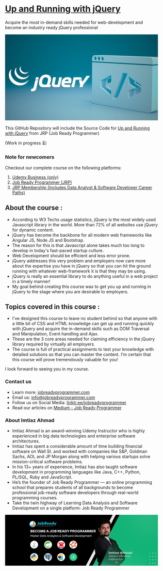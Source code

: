 # [Up and Running with jQuery](https://www.jobreadyprogrammer.com/p/up-and-running-with-jquery)

Acquire the most in-demand skills needed for web-development and become an industry ready jQuery professional

<img title="JRP Up and Running with jQuery Course New Banner" alt="JRP Up and Running with jQuery Course New Banner" src="https://raw.githubusercontent.com/JobReadyProgrammer/Up-and-Running-with-jQuery/refs/heads/main/JRP%20Up%20and%20Running%20with%20jQuery%20Course%20New%20Banner.jpg">

This GitHub Repository will include the Source Code for [Up and Running with jQuery](https://www.jobreadyprogrammer.com/p/up-and-running-with-jquery) from JRP (Job Ready Programmer)

(Work in progress ⏳)

### Note for newcomers

Checkout our complete course on the following platforms:
1. [Udemy Business (only)](https://www.udemy.com/course/up-and-running-with-jquery/?instructorPreviewMode=guest)
2. [Job Ready Programmer (JRP)](https://www.jobreadyprogrammer.com/p/up-and-running-with-jquery)
3. [JRP Membership (Includes Data Analyst & Software Developer Career Paths)](https://www.jobreadyprogrammer.com/p/all-access-pass?coupon_code=GET_HIRED_ALREADY)

## About the course :

- According to W3 Techs usage statistics, jQuery is the most widely used Javascript library in the world. More than 72% of all websites use jQuery for dynamic content.
- jQuery has become the backbone for all modern web frameworks like Angular JS, Node JS and Bootstrap.
- The reason for this is that Javascript alone takes much too long to develop in today's fast-paced startup culture.
- Web Development should be efficient and less error prone.
- jQuery addresses this very problem and employers now care more about the expertise you have in jQuery so that you can hit the ground running with whatever web-framework it is that they may be using.
- jQuery is really an essential library to do anything useful in a web project in a timely manner!
- My goal behind creating this course was to get you up and running in jQuery to the stage where you are desirable to employers.

## Topics covered in this course :

- I've designed this course to leave no student behind so that anyone with a little bit of CSS and HTML knowledge can get up and running quickly with jQuery and acquire the in-demand skills such as DOM Traversal and Manipulation, Event handling and Ajax.
- These are the 3 core areas needed for claiming efficiency in the jQuery library required by virtually all employers.
- The course is full of practical assignments to test your knowledge with detailed solutions so that you can master the content. I'm certain that this course will prove tremendously valuable for you! 

I look forward to seeing you in my course.

### Contact us
- Learn more: [jobreadyprogrammer.com](https://jobreadyprogrammer.com/)
- Email us: info@jobreadyprogrammer.com
- Follow us on Social Media: [linktr.ee/jobreadyprogrammer](https://linktr.ee/jobreadyprogrammer)
- Read our articles on [Medium - Job Ready Programmer](https://jobreadyprogrammer.medium.com/)

### About Imtiaz Ahmad

- Imtiaz Ahmad is an award-winning Udemy Instructor who is highly experienced in big data technologies and enterprise software architectures.
- Imtiaz has spent a considerable amount of time building financial software on Wall St. and worked with companies like S&P, Goldman Sachs, AOL and JP Morgan along with helping various startups solve mission-critical software problems.
- In his 13+ years of experience, Imtiaz has also taught software development in programming languages like Java, C++, Python, PL/SQL, Ruby and JavaScript.
- He’s the founder of Job Ready Programmer — an online programming school that prepares students of all backgrounds to become professional job-ready software developers through real-world programming courses.
- Take the twin highway of Learning Data Analysis and Software Development on a single platform: Job Ready Programmer

<img title="a title" alt="Alt text" src="https://raw.githubusercontent.com/JobReadyProgrammer/JobReadyProgrammer/main/JRP_GitHub_Banner.png" onclick="https://www.jobreadyprogrammer.com/p/all-access-pass?coupon_code=GET_HIRED_ALREADY">
